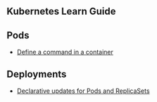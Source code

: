 Kubernetes Learn Guide
----------------------

Pods
----

-   [Define a command in a container](https://kubernetes.io/docs/tasks/inject-data-application/define-command-argument-container/)

Deployments
-----------

-   [Declarative updates for Pods and ReplicaSets](https://kubernetes.io/docs/concepts/workloads/controllers/deployment/)
